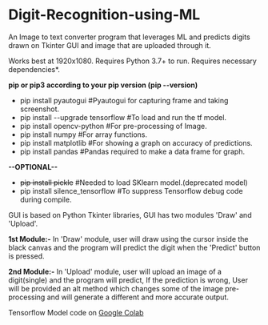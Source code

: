 # Digit-Recognition-using-ML
An Image to text converter program that leverages ML and predicts digits drawn on Tkinter GUI and image that are uploaded through it.

Works best at 1920x1080.
Requires Python 3.7+ to run.
Requires necessary dependencies*.

**pip or pip3 according to your pip version __(pip --version)__**

- pip install pyautogui             #Pyautogui for capturing frame and taking screenshot.
- pip install --upgrade tensorflow  #To load and run the tf model.
- pip install opencv-python         #For pre-processing of Image.
- pip install numpy                 #For array functions.
- pip install matplotlib            #For showing a graph on accuracy of predictions.
- pip install pandas                #Pandas required to make a data frame for graph.

**--OPTIONAL--**  
- ~~pip install pickle~~            #Needed to load SKlearn model.(deprecated model)
- pip install silence_tensorflow    #To suppress Tensorflow debug code during compile.

GUI is based on Python Tkinter libraries, GUI has two modules 'Draw' and 'Upload'.

**1st Module:-**
In 'Draw' module, user will draw using the cursor inside the black canvas and the program will predict the digit when the 'Predict' button is pressed.

**2nd Module:-**
In 'Upload' module, user will upload an image of a digit(single) and the program will predict, If the prediction is wrong, User will be provided an alt method which changes some of the image pre-processing and will generate a different and more accurate output.

Tensorflow Model code on [Google Colab](https://colab.research.google.com/drive/1cmySpgggywDQgNzX-s_EOsrqvPRPOG0u?usp=sharing)
